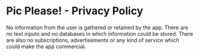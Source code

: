 # Pic Please! - Privacy Policy

No information from the user is gathered or retained by the app. There are no text inputs and no databases in which information could be stored.
There are also no subscriptions, advertisements or any kind of service which could make the app commercial.
